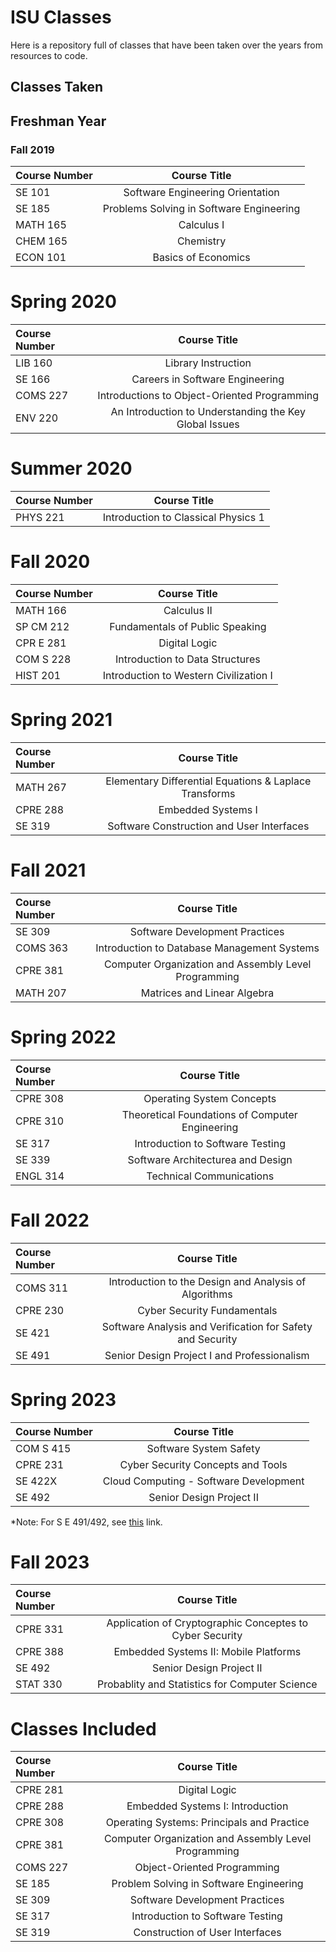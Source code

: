# ISU Classes
Here is a repository full of classes that have been taken over the years from resources to code.

## Classes Taken

## Freshman Year

### Fall 2019
| Course Number | Course Title |
| :------------- | :----------: | 
| SE 101 | Software Engineering Orientation |
| SE 185 | Problems Solving in Software Engineering |
| MATH 165 | Calculus I |
| CHEM 165 | Chemistry |
| ECON 101 | Basics of Economics |

# Spring 2020
| Course Number | Course Title |
| :------------- | :----------: | 
| LIB 160 | Library Instruction |
| SE 166 | Careers in Software Engineering |
| COMS 227 | Introductions to Object-Oriented Programming |
| ENV 220 | An Introduction to Understanding the Key Global Issues |

# Summer 2020
| Course Number | Course Title |
| :------------- | :----------: | 
| PHYS 221 | Introduction to Classical Physics 1 |

# Fall 2020
| Course Number | Course Title |
| :------------- | :----------: | 
| MATH 166 | Calculus II |
| SP CM 212 | Fundamentals of Public Speaking |
| CPR E 281 | Digital Logic |
| COM S 228 | Introduction to Data Structures |
| HIST 201 | Introduction to Western Civilization I |

# Spring 2021
| Course Number | Course Title |
| :------------- | :----------: | 
| MATH 267 | Elementary Differential Equations & Laplace Transforms |
| CPRE 288 | Embedded Systems I |
| SE 319 | Software Construction and User Interfaces |

# Fall 2021
| Course Number | Course Title |
| :------------- | :----------: | 
| SE 309 | Software Development Practices |
| COMS 363 | Introduction to Database Management Systems |
| CPRE 381 | Computer Organization and Assembly Level Programming |
| MATH 207 | Matrices and Linear Algebra |

# Spring 2022
| Course Number | Course Title |
| :------------- | :----------: | 
| CPRE 308 | Operating System Concepts |
| CPRE 310 | Theoretical Foundations of Computer Engineering |
| SE 317 | Introduction to Software Testing |
| SE 339 | Software Architecturea and Design |
| ENGL 314 | Technical Communications |

# Fall 2022
| Course Number | Course Title |
| :------------- | :----------: | 
| COMS 311 | Introduction to the Design and Analysis of Algorithms |
| CPRE 230 | Cyber Security Fundamentals |
| SE 421 | Software Analysis and Verification for Safety and Security |
| SE 491 | Senior Design Project I and Professionalism |

# Spring 2023
| Course Number | Course Title |
| :------------- | :----------: | 
| COM S 415 | Software System Safety |
| CPRE 231 | Cyber Security Concepts and Tools |
| SE 422X | Cloud Computing - Software Development |
| SE 492 | Senior Design Project II |

*Note: For S E 491/492, see [this](https://sdmay24-10.sd.ece.iastate.edu/) link.

# Fall 2023
| Course Number | Course Title |
| :------------- | :----------: | 
| CPRE 331 | Application of Cryptographic Conceptes to Cyber Security |
| CPRE 388 | Embedded Systems II: Mobile Platforms |
| SE 492 | Senior Design Project II |
| STAT 330 | Probablity and Statistics for Computer Science |

# Classes Included

| Course Number | Course Title |
| :------------- | :----------: | 
| CPRE 281 | Digital Logic |
| CPRE 288 | Embedded Systems I: Introduction |
| CPRE 308 | Operating Systems: Principals and Practice |
| CPRE 381 | Computer Organization and Assembly Level Programming |
| COMS 227 | Object-Oriented Programming |
| SE 185 | Problem Solving in Software Engineering |
| SE 309 | Software Development Practices |
| SE 317 | Introduction to Software Testing |
| SE 319 | Construction of User Interfaces |


